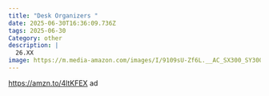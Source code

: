 ```yaml
---
title: "Desk Organizers "
date: 2025-06-30T16:36:09.736Z
tags: 2025-06-30
Category: other
description: |
  26.XX
image: https://m.media-amazon.com/images/I/9109sU-Zf6L.__AC_SX300_SY300_QL70_FMwebp_.jpg
---
```

https://amzn.to/4ltKFEX   ad